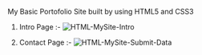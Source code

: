 My Basic Portofolio Site built by using HTML5 and CSS3

1. Intro Page :-
![HTML-MySite-Intro](https://user-images.githubusercontent.com/122814768/213373944-e99ba96b-cf68-438b-b786-0280e14ef1a0.gif)

2. Contact Page :-
![HTML-MySite-Submit-Data](https://user-images.githubusercontent.com/122814768/213374017-6d2f793a-e7a2-48db-925b-85709b4bdc2a.gif)
